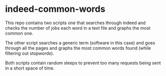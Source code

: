 # indeed-common-words

This repo contains two scripts one that searches through indeed and checks the number of jobs each word in a text file and graphs the most common one.

The other script searches a generic term (software in this case) and goes through all the pages and graphs the most common words found (while filtering out stopwords).

Both scripts contain random sleeps to prevent too many requests being sent in a short space of time.
